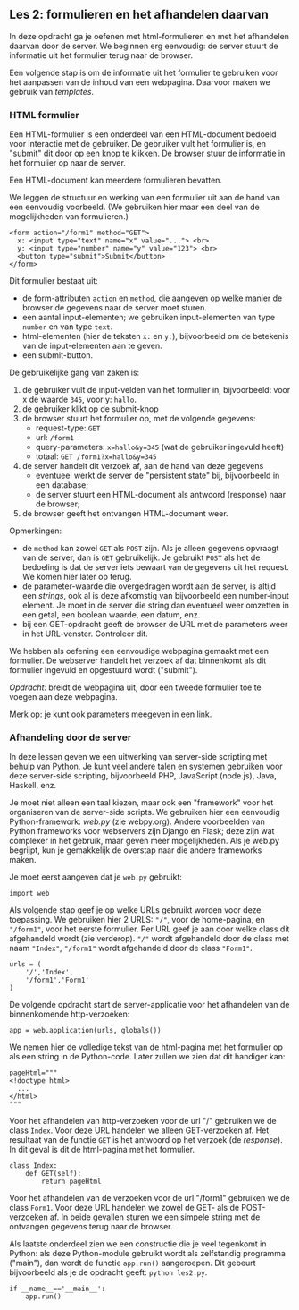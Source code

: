 ## Les 2: formulieren en het afhandelen daarvan

In deze opdracht ga je oefenen met html-formulieren en met het afhandelen daarvan door de server. We beginnen erg eenvoudig: de server stuurt de informatie uit het formulier terug naar de browser.

Een volgende stap is om de informatie uit het formulier te gebruiken voor het aanpassen van de inhoud van een webpagina. Daarvoor maken we gebruik van *templates*.


### HTML formulier

Een HTML-formulier is een onderdeel van een HTML-document bedoeld voor interactie met de gebruiker. De gebruiker vult het formulier is, en "submit" dit door op een knop te klikken. De browser stuur de informatie in het formulier op naar de server.

Een HTML-document kan meerdere formulieren bevatten.

We leggen de structuur en werking van een formulier uit aan de hand van een eenvoudig voorbeeld. (We gebruiken hier maar een deel van de mogelijkheden van formulieren.)

```
<form action="/form1" method="GET">
  x: <input type="text" name="x" value="..."> <br>
  y: <input type="number" name="y" value="123"> <br>
  <button type="submit">Submit</button>
</form>
```

Dit formulier bestaat uit:

* de form-attributen `action` en `method`, die aangeven op welke manier de browser de gegevens naar de server moet sturen.
* een aantal input-elementen; we gebruiken input-elementen van type `number` en van type `text`.
* html-elementen (hier de teksten `x:` en `y:`), bijvoorbeeld om de betekenis van de input-elementen aan te geven.
* een submit-button.

De gebruikelijke gang van zaken is:

1. de gebruiker vult de input-velden van het formulier in, bijvoorbeeld: voor x de waarde `345`, voor y: `hallo`.
2. de gebruiker klikt op de submit-knop
3. de browser stuurt het formulier op, met de volgende gegevens:
    * request-type: `GET`
    * url: `/form1`
    * query-parameters: `x=hallo&y=345` (wat de gebruiker ingevuld heeft)
    * totaal: `GET /form1?x=hallo&y=345`
4. de server handelt dit verzoek af, aan de hand van deze gegevens
    * eventueel werkt de server de "persistent state" bij, bijvoorbeeld in een database;
    * de server stuurt een HTML-document als antwoord (response) naar de browser;
5. de browser geeft het ontvangen HTML-document weer.

Opmerkingen:

* de `method` kan zowel `GET` als `POST` zijn. Als je alleen gegevens opvraagt van de server, dan is `GET` gebruikelijk. Je gebruikt `POST` als het de bedoeling is dat de server iets bewaart van de gegevens uit het request. We komen hier later op terug.
* de parameter-waarde die overgedragen wordt aan de server, is altijd een *strings*, ook al is deze afkomstig van bijvoorbeeld een number-input element. Je moet in de server die string dan eventueel weer omzetten in een getal, een boolean waarde, een datum, enz.
* bij een GET-opdracht geeft de browser de URL met de parameters weer in het URL-venster. Controleer dit.

We hebben als oefening een eenvoudige webpagina gemaakt met een formulier. De webserver handelt het verzoek af dat binnenkomt als dit formulier ingevuld en opgestuurd wordt ("submit").

*Opdracht:* breidt de webpagina uit, door een tweede formulier toe te voegen aan deze webpagina.

Merk op: je kunt ook parameters meegeven in een link.

### Afhandeling door de server

In deze lessen geven we een uitwerking van server-side scripting met behulp van Python. Je kunt veel andere talen en systemen gebruiken voor deze server-side scripting, bijvoorbeeld PHP, JavaScript (node.js), Java, Haskell, enz.

Je moet niet alleen een taal kiezen, maar ook een "framework" voor het organiseren van de server-side scripts. We gebruiken hier een eenvoudig Python-framework: *web.py* (zie webpy.org). Andere voorbeelden van Python frameworks voor webservers zijn Django en Flask; deze zijn wat complexer in het gebruik, maar geven meer mogelijkheden. Als je web.py begrijpt, kun je gemakkelijk de overstap naar die andere frameworks maken.

Je moet eerst aangeven dat je `web.py` gebruikt:

```
import web
```

Als volgende stap geef je op welke URLs gebruikt worden voor deze toepassing. We gebruiken hier 2 URLS: `"/"`, voor de home-pagina, en `"/form1"`, voor het eerste formulier. Per URL geef je aan door welke class dit afgehandeld wordt (zie verderop). `"/"` wordt afgehandeld door de class met naam `"Index"`, `"/form1"` wordt afgehandeld door de class `"Form1"`.

```
urls = (
    '/','Index',
    '/form1','Form1'
)
```

De volgende opdracht start de server-applicatie voor het afhandelen van de binnenkomende http-verzoeken:

```
app = web.application(urls, globals())
```

We nemen hier de volledige tekst van de html-pagina met het formulier op als een string in de Python-code. Later zullen we zien dat dit handiger kan:

```
pageHtml="""
<!doctype html>
  ...
</html>
"""
```

Voor het afhandelen van http-verzoeken voor de url "/" gebruiken we de class `Index`. Voor deze URL handelen we alleen GET-verzoeken af. Het resultaat van de functie `GET` is het antwoord op het verzoek (de *response*). In dit geval is dit de html-pagina met het formulier. 

```
class Index:
    def GET(self):
        return pageHtml
```

Voor het afhandelen van de verzoeken voor de url "/form1" gebruiken we de class `Form1`. Voor deze URL handelen we zowel de GET- als de POST-verzoeken af. In beide gevallen sturen we een simpele string met de ontvangen gegevens terug naar de browser.

Als laatste onderdeel zien we een constructie die je veel tegenkomt in Python: als deze Python-module gebruikt wordt als zelfstandig programma ("main"), dan wordt de functie `app.run()` aangeroepen. Dit gebeurt bijvoorbeeld als je de opdracht geeft: `python les2.py`.

```
if __name__=='__main__':
    app.run()
```
